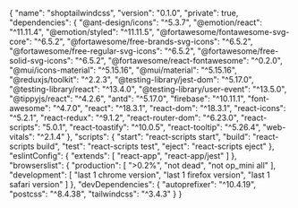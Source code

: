 {
"name": "shoptailwindcss",
"version": "0.1.0",
"private": true,
"dependencies": {
"@ant-design/icons": "^5.3.7",
"@emotion/react": "^11.11.4",
"@emotion/styled": "^11.11.5",
"@fortawesome/fontawesome-svg-core": "^6.5.2",
"@fortawesome/free-brands-svg-icons": "^6.5.2",
"@fortawesome/free-regular-svg-icons": "^6.5.2",
"@fortawesome/free-solid-svg-icons": "^6.5.2",
"@fortawesome/react-fontawesome": "^0.2.0",
"@mui/icons-material": "^5.15.16",
"@mui/material": "^5.15.16",
"@reduxjs/toolkit": "^2.2.3",
"@testing-library/jest-dom": "^5.17.0",
"@testing-library/react": "^13.4.0",
"@testing-library/user-event": "^13.5.0",
"@tippyjs/react": "^4.2.6",
"antd": "^5.17.0",
"firebase": "^10.11.1",
"font-awesome": "^4.7.0",
"react": "^18.3.1",
"react-dom": "^18.3.1",
"react-icons": "^5.2.1",
"react-redux": "^9.1.2",
"react-router-dom": "^6.23.0",
"react-scripts": "5.0.1",
"react-toastify": "^10.0.5",
"react-tooltip": "^5.26.4",
"web-vitals": "^2.1.4"
},
"scripts": {
"start": "react-scripts start",
"build": "react-scripts build",
"test": "react-scripts test",
"eject": "react-scripts eject"
},
"eslintConfig": {
"extends": [
"react-app",
"react-app/jest"
]
},
"browserslist": {
"production": [
">0.2%",
"not dead",
"not op_mini all"
],
"development": [
"last 1 chrome version",
"last 1 firefox version",
"last 1 safari version"
]
},
"devDependencies": {
"autoprefixer": "^10.4.19",
"postcss": "^8.4.38",
"tailwindcss": "^3.4.3"
}
}
